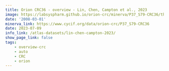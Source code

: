 ```yaml
---
title: Orion CRC36 - overview - Lin, Chen, Campton et al., 2023
image: https://labsyspharm.github.io/orion-crc/minerva/P37_S79-CRC36/thumbnail.jpg
date: '2008-03-01'
minerva_link: https://www.cycif.org/data/orion-crc/P37_S79-CRC36
date: 2023-07-09
info_link: /atlas-datasets/lin-chen-campton-2023/
show_page_link: false
tags:
    - overview-crc
    - auto
    - CRC
    - orion
---
```

